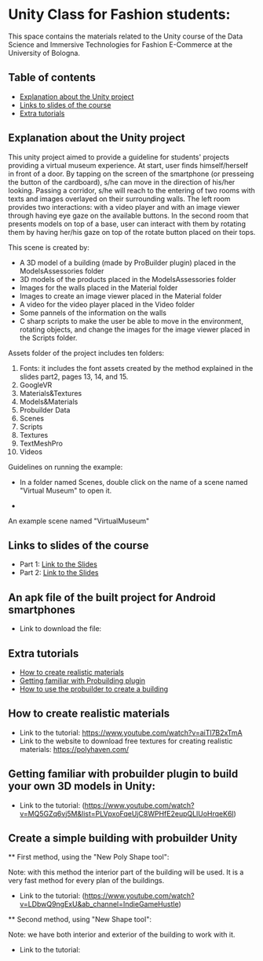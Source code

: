 # Unity Class for Fashion students:
This space contains the materials related to the Unity course of the Data Science and Immersive Technologies for Fashion E-Commerce at the University of Bologna.
## Table of contents
* [Explanation about the Unity project](#Explanation)
* [Links to slides of the course](#slides)
* [Extra tutorials](#Tutorials)


## Explanation about the Unity project
This unity project aimed to provide a guideline for students' projects providing a virtual museum experience. At start, user finds himself/herself in front of a door.
By tapping on the screen of the smartphone (or presseing the button of the cardboard), s/he can move in the direction of his/her looking. Passing a corridor, s/he will reach to the entering of two rooms with texts and images overlayed on their surrounding walls.  The left room provides two interactions: with a video player and with an image viewer through having eye gaze on the available buttons. In the second room that presents models on top of a base, user can interact with them by rotating them by having her/his gaze on top of the rotate button placed on their tops. 

This scene is created by:

- A 3D model of a building (made by ProBuilder plugin) placed in the ModelsAssessories folder
- 3D models of the products placed in the ModelsAssessories folder
- Images for the walls placed in the Material folder
- Images to create an image viewer placed in the Material folder
- A video for the video player placed in the Video folder
- Some pannels of the information on the walls 
- C sharp scripts to make the user be able to move in the environment, rotating objects, and change the images for the image viewer placed in the Scripts folder.



Assets folder of the project includes ten folders: 
1. Fonts: it includes the font assets created by the method explained in the slides part2, pages 13, 14, and 15.  
2. GoogleVR
3. Materials&Textures
4. Models&Materials
5. Probuilder Data
6. Scenes
7. Scripts
9. Textures
10. TextMeshPro
11. Videos

Guidelines on running the example:
* In a folder named Scenes, double click on the name of a scene named "Virtual Museum" to open it.

* 



An example scene named "VirtualMuseum"





## Links to slides of the course
* Part 1: [Link to the Slides](https://docs.google.com/presentation/d/1jW5Lnh7VeGfh6XpTCF8-IT86O99VvfY1ZAJkn-QAXBc/edit#slide=id.p1)
* Part 2: [Link to the Slides](https://docs.google.com/presentation/d/1MviPBiGDc32lQsXaDWD6mC8Bp6P_6Hm-nanf_po6opo/edit#slide=id.p34)

## An apk file of the built project for Android smartphones
* Link to download the file: 
	
## Extra tutorials
* [How to create realistic materials](#Realistic)
* [Getting familiar with Probuilding plugin](#Probuilder)
* [How to use the probuilder to create a building](#Building)

## How to create realistic materials
* Link to the tutorial: https://www.youtube.com/watch?v=aiTl7B2xTmA
* Link to the website to download free textures for creating realistic materials: https://polyhaven.com/

## Getting familiar with probuilder plugin to build your own 3D models in Unity: 
* Link to the tutorial: (https://www.youtube.com/watch?v=MQ5GZq6vj5M&list=PLVpxoFqeUjC8WPHfE2eupQLlUoHrqeK6l)

## Create a simple building with probuilder Unity
** First method, using the "New Poly Shape tool":

Note: with this method the interior part of the building will be used. It is a very fast method for every plan of the buildings.

* Link to the tutorial: (https://www.youtube.com/watch?v=LDbwQ9ngExU&ab_channel=IndieGameHustle)

** Second method, using "New Shape tool":

Note: we have both interior and exterior of the building to work with it.

* Link to the tutorial: 
